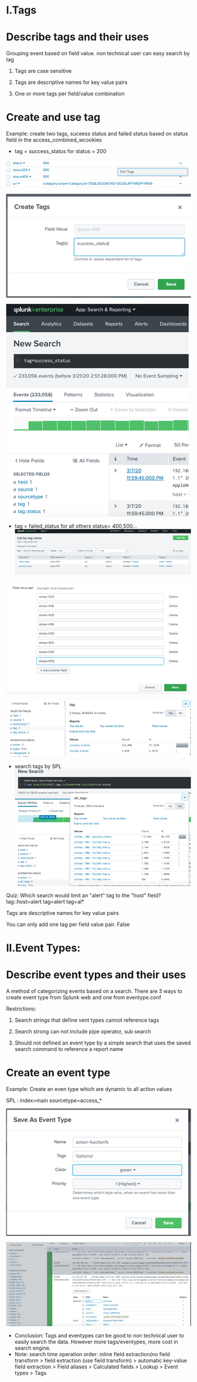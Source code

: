 # I.Tags 
# Describe tags and their uses
Grouping event based on field value. non technical user can easy search by tag
1. Tags are case sensitive 

2. Tags are descriptive names for key value pairs

3. One or more tags per field/value combination
	
# Create and use tag

Example: create two tags, suceess status and failed status based on status field in the access_combined_wcookies
* tag = success_status for status = 200

![Open edit tag from even action](image./tags1.png)

![Fill in tag_name and save](image./tags2.png)

![search by tag](image./tags3.png)

* tag = failed_status for all others status= 400,500...
![Repeat the above process and go to Setting > Tags to see failed_status](image./tags4.png)

![input other status values](image./tags5.png)

![search by tags](image./tags6.png)

* search tags by SPL
![tags outputfield inclname inclvalue field_name](image./tags7.png)

Quiz: 
Which search would limit an "alert" tag to the "host" field?  tag::host=alert tag=alert tag=al*

Tags are descriptive names for key value pairs

You can only add one tag per field value pair. False

# II.Event Types:
# Describe event types and their uses
A method of categorizing events based on a search. There are 3 ways to create event type from Splunk web and one from eventype.conf

Restrictions:
1. Search strings that define vent types cannot reference tags

2. Search strong can not include pipe operator, sub search

3. Should not defined an event type by a simple search that uses the saved search command to reference a report name 

# Create an event type

Example: Create an even type which are dynamic to all action values

SPL : index=main sourcetype=access_*

![create eventtype from Save As option](image./eventypes1.png)

![Check eventypes](image./eventypes2.png)

* Conclusion: Tags and eventypes can be good to non technical user to easily search the data. However more tags/eventypes, more cost in search engine.
* Note: search time operation order: inline field extraction(no field transform > field extraction (use field transform) > automatic key-value field extraction > Field aliases > Calculated fields > Lookup > Event types > Tags
